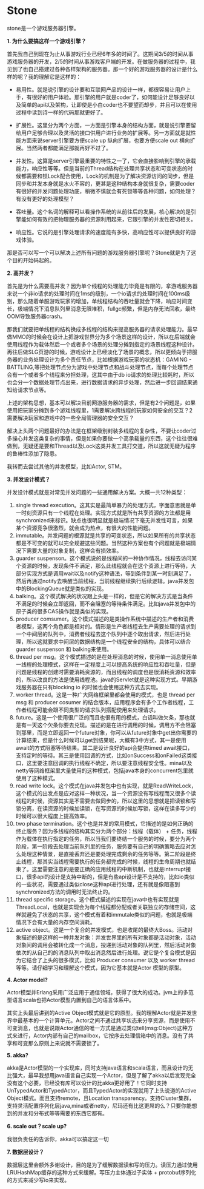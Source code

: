 
Stone
===
stone是一个游戏服务器引擎。

**1. 为什么要搞这样一个游戏引擎？**

首先我自己到现在为止从事游戏行业已经6年多的时间了。这期间3/5的时间从事游戏服务器的开发，2/5的时间从事游戏客户端的开发。在做服务器的过程中，我见到了也自己搭建过各种各样架构的服务器。那一个好的游戏服务器的设计是什么样的呢？我的理解它是这样的：

- 易用性。就是说引擎的设计要和互联网产品的设计一样，都很容易让用户上手，有很好的用户体验。那引擎的用户就是coder了，如何能设计足够良好以及简单的api以及架构，让即使是小白coder也不要望而却步，并且可以在使用过程中读到诗一样的代码那就更好了。

- 扩展性。这里分为两个方面，一方面是引擎本身的结构方面，就是说引擎要留给用户足够合理以及灵活的接口供用户进行业务的扩展等。另一方面就是就性能方面来说server引擎要方便scale up 纵向扩展，也要方便scale out 横向扩展。当然两者都能满足那就再好不过了。

- 并发性。这算是server引擎最重要的特性之一了，它会直接影响到引擎的承载能力，响应性等等。但是当前的Thread结构在处理共享状态和可变状态的时候都需要和锁Lock配合使用，Lock的机制是为了解决资源访问的同步，但是同步和并发本身就是水火不容的，更甚是这种结构本身就很复杂，需要coder有很好的并发问题处理功底，稍微不慎就会有死锁等等各种问题，如何处理？有没有更好的处理模型？

- 吞吐量。这个名词的解释可以看操作系统的从前往后的发展，核心解决的是引擎能如何有效的把物理服务器的资源利用起来，它跟引擎的并发性密切相关。

- 响应性。它说的是引擎处理请求的速度能有多快，高响应性可以提供良好的游戏体验。


那是否可以写一个可以解决上述所有问题的游戏服务器引擎呢？Stone就是为了这个目的开始码起的。



**2. 高并发？**

首先是为什么需要高并发？因为单个线程的处理能力毕竟是有限的，拿游戏服务器来说一个非io请求的处理时间在1ms的级别，一个io请求的处理时间在100ms级别，那么随着单服游戏玩家的增加，单线程结构的吞吐量就会下降，响应时间变长，极端情况下消息队列里消息无限堆积，fullgc频繁，但是内存无法回收，最终OOM导致服务器crash。

那我们就要把单线程的结构换成多线程的结构来提高服务器的请求处理能力。最早做MMO的时候会在设计上把游戏世界分为多个场景这样的设计，所以在后端就会使用线程作为载体然后一个或者多个场景的处理分摊到指定的场景线程这种设计。再往后做SLG页游的时候，游戏设计上已经淡化了场景的概念，所以更倾向于把服务器的业务处理设计为多个责任节点，比如根据游戏玩家的状态机：GAMING - BATTLING,等把处理节点分为游戏中处理节点和战斗处理节点，而每个处理节点会有一个或者多个线程来分担处理，这其中由于db io请求的处理比较耗时，所以也会分一个数据处理节点出来，进行数据请求的异步处理，然后进一步回调结果通知给请求节点等。

上述的架构思想，基本可以解决目前网游服务器的需求，但是有2个问题是，如果使用把玩家分摊到多个游戏线程里，1需要解决跨线程的玩家如何安全的交互？2需要解决玩家和游戏中的一些全局管理器的安全交互？

解决上头两个问题最好的办法是在框架级别封装多线程的复杂性，不要让coder过多操心并发这类复杂的事情，但是如果你要做一个高承载量的东西，这个往往很难做到，无疑还是要和Thread以及Lock这类并发工具打交道，所以这就无疑为程序的鲁棒性添加了隐患。

我转而去尝试其他的并发模型，比如Actor, STM。


**3. 并发设计模式？**

并发设计模式就是对常见并发问题的一些通用解决方案。大概一共12种类型：


1. single thread execution。这其实是最简单暴力的处理方式，字面意思就是单一时刻资源只有一个线程在处理。实现方式就是所有共享资源的方法都是用synchronized来标识。缺点也很明显就是极端情况下毫无并发性可言，如果某个资源竞争很激烈，就会成为热点，有很大的性能问题。
2. immutable。并发问题的根源就是共享的可变状态，所以如果所有的共享状态都是不可变的就可以完全规避这些问题。当然这种方案也有个问题就是极端情况下需要大量的对象复制，这样会有损效率。
3. guarder suspenson。这个模式说的是线程间的一种协作情况，线程去访问某个资源的时候，发现条件不满足，那么此线程就会在这个资源上进行等待，大部分实现方式是调用wait以及notify这种语法，等到条件到某一时刻满足了，然后再通过notify去唤醒当前线程，当前线程继续执行后续逻辑。java并发包中的BlockingQueue就是类似的实现。
4. balking。这个模式解决的状况跟上头是一样的，但是它的解决方式是当条件不满足的时候会立即返回，而不会阻塞的等待条件满足。比如java并发包中的原子类的很多CAS操作就是类似的实现。
5. producer comsumer。这个模式描述的是类操作系统中描述的生产者和消费者模型，这两个角色都是相对的。情形是生产者线程去生产需要处理的请求到一个中间层的队列中，消费者线程去这个队列中逐个取出请求，然后进行处理，所以这就要求中间层的数据结构是一个线程安全的结构，具体可以结合 guarder suspenson 和 balking来使用。
6. thread per msg。这个模式描述的是在处理消息的时候，使用单一消息使用单一线程的处理模式，这样在一定程度上可以提高系统的响应性和吞吐量，但是问题是线程的创建时需要消耗资源的，而且线程的调度也是很消耗资源和效率的，所以改良的方法是使用线程池。java的Servlet就是这种实现方式。早期游戏服务器在只有blocking io 的时候也会使用这种方式去实现。
7. worker thread。这是一种广大网络框架里都会使用的模式，也是 thread per msg 和 producer cosumer 的结合版本，应用程序会有多个工作者线程，工作者线程可能会跟不同类型的请求队列搭配使用来处理请求。 
8. future。这是一个使用很广泛的而且也很有用的模式，白话叫做欠条，那也就是有一天这个欠条你要去兑现。描述的是在进行调用的时候，调用方不会阻塞到那里，而是立即返回一个future对象，你可以从future对象中get出你需要的计算结果，但是什么时候可以get到结果呢，大概有3中方式，其一是使用await的方式阻塞等待结果。其二是设计良好的api会提供timed await接口，支持定时的等待。其三是使用回调的方式，比如onSuccess和onFailed这类接口，这里要注意回调的执行线程不确定，所以要注意线程安全性。mina以及netty等网络框架里大量使用的这种模式，包括java本身的concurrent包里就使用了这种模式。
9. read write lock。这个模式在java并发包中也有实现，就是ReadWriteLock，这个模式的出发点是应对这样一种状况，当一个资源没有写线程而又很多个读线程的时候，资源其实是不需要去做同步的，所以这里的思想就是把读锁和写锁分离，在读资源的时候加读锁，在写资源的时候加写锁，这样在读多写少的时候可以很大程度上提高效率。
10. two phase termination。这个也是并发的常用模式，它描述的是如何正确的终止服务？因为多线程的结构其实分为两个部分：线程（载体） + 任务，线程作为载体在执行指定的任务，所以当我们要终结一个服务的时候，要分为两个阶段，第一阶段去处理当前队列里的任务，服务要有自己的明确策略去应对怎么处理这种情景，是直接丢弃还是要处理完成剩余的任务等等。第二阶段是终止线程，那其实当线程需要执行的任务都完成的时候，线程的生命周期也就结束了。这里需要注意的是要正确的应用线程的中断机制，也就是interrupt接口，很多api的设计是支持中断的，但是有些api设计是不支持的，比如io类似的一些状况，需要通过类似close这种api进行处理，还有就是像阻塞到synchronized方法的调用时无法终止的。
11. thread specific storage。这个模式描述的实现在java中也有实现就是ThreadLocal，也就是实现会为每个线程都分配或者关联独立的存储空间，这样就避免了状态的共享，这个模式有着和immutale类似的问题，也就是极端情况下会有大量的内存空间消耗。
12. active object。这是一个复合的并发模式，也是收尾的最终大Boss。活动对象描述的是这样的一种并发对象：并发世界里的所有对象都是活动对象，活动对象间的调用会被转化成一个消息，投递到活动对象的队列里，然后活动对象依次的从自己的的消息队列中取出消息然后进行处理。说它是个复合模式是因为它结合了上头的很多模式，比如 Producer consumer 以及 worker thread 等等。请仔细学习和理解这个模式，因为它基本就是Actor 模型的原型。

**4. Actor model?**

Actor模型并Erlang采用广泛应用于通信领域，获得了很大的成功。jvm上的多范型语言scala也把Actor模型内置到自己的语言体系中。

其实上头最后讲到的Active Object模式就是它的原型。我的理解Actor就是并发世界中最基本的一个计算单元。Actor之间不通过共享状态来分享资源，而是使用不可变消息，也就是说跟Actor通信的唯一方式是通过类似tell(msg:Object)这种方式来进行，Actor内部有自己的mailbox，它按序去处理信箱中的消息。没有了共享和可变那么原则上来说就不需要锁了。

**5. akka?**

akka是Actor模型的一个实现库，同时支持java语言和scala语言，而且设计的无比强大，最早我想用java语言自己实现一个Actor，但是了解了akka以后发现完全没有这个必要，已经没有库可以设计的比akka更好用了！它同时支持UnTypedActor和TypedActor，而且TypedActor的实现就用了上头说道的Active Object模式。而且支持remote，且Location transparency。支持Cluster集群，支持灵活配置序列化层java,mina或者netty，尼玛还有比这更屌的么？只要你能想到的并发和分布式等等需要的东西它都有。

**6. scale out？scale up?**

我很负责任的告诉你，akka可以搞定这一切

**7. 数据层设计？**

数据层这里会额外多谢设计，目的是为了缓解数据读和写的压力。读压力通过使用LRUHashMap缓存的这种方式来缓解。写压力主体通过子实体 + protobuf序列化的方式来减少写io来实现。





